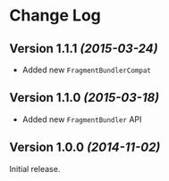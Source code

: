 Change Log
==========

Version 1.1.1 *(2015-03-24)*
----------------------------
* Added new `FragmentBundlerCompat`

Version 1.1.0 *(2015-03-18)*
----------------------------
* Added new `FragmentBundler` API

Version 1.0.0 *(2014-11-02)*
----------------------------

Initial release.
